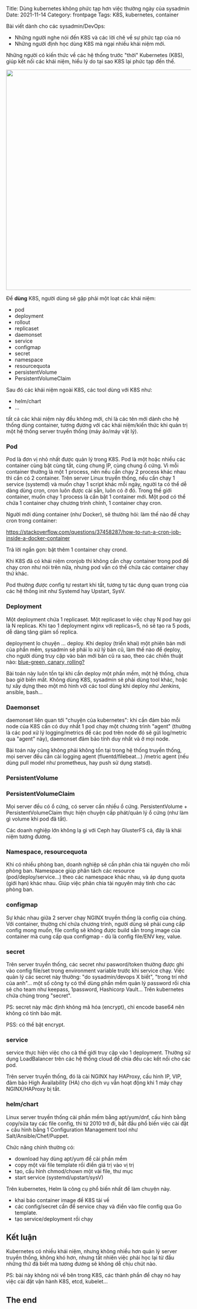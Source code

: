 Title: Dùng kubernetes không phức tạp hơn việc thường ngày của sysadmin
Date: 2021-11-14
Category: frontpage
Tags: K8S, kubernetes, container

Bài viết dành cho các sysadmin/DevOps:

- Những người nghe nói đến K8S và các lời chê về sự phức tạp của nó
- Những người định học dùng K8S mà ngại nhiều khái niệm mới.

Những người có kiến thức về các hệ thống trước "thời" Kubernetes (K8S), giúp kết nối các khái niệm, hiểu lý do tại sao K8S lại phức tạp đến thế.

<img src="https://kubernetes.io/images/wheel.svg" width=600>

Để **dùng** K8S, người dùng sẽ gặp phải một loạt các khái niệm:

- pod
- deployment
- rollout
- replicaset
- daemonset
- service
- configmap
- secret
- namespace
- resourcequota
- persistentVolume
- PersistentVolumeClaim

Sau đó các khái niệm ngoài K8S, các tool dùng với K8S như:

- helm/chart
- ...

tất cả các khái niệm này đều không mới, chỉ là các tên mới dành cho hệ thống dùng container, tương đương với các khái niệm/kiến thức khi quản trị một hệ thống server truyền thống (máy ảo/máy vật lý).

### Pod
Pod là đơn vị nhỏ nhất được quản lý trong K8S. Pod là một hoặc nhiều các container cùng bật cùng tắt, cùng chung IP, cùng chung ổ cứng. Vì mỗi container thường là một 1 process, nên nếu cần chạy 2 process khác nhau thì cần có 2 container. Trên server Linux truyền thống, nếu cần chạy 1 service (systemd) và muốn chạy 1 script khác mỗi ngày, người ta có thể dễ dàng dùng cron, cron luôn được cài sẵn, luôn có ở đó. Trong thế giới container, muốn chạy 1 process là cần bật 1 container mới. Một pod có thể chứa 1 container chạy chương trình chính, 1 container chạy cron.

Người mới dùng container (như Docker), sẽ thường hỏi: làm thế nào để chạy cron trong container:

https://stackoverflow.com/questions/37458287/how-to-run-a-cron-job-inside-a-docker-container

Trả lời ngắn gọn: bật thêm 1 container chạy crond.

Khi K8S đã có khái niệm cronjob thì không cần chạy container trong pod để chạy cron như nói trên nữa, nhưng pod vẫn có thể chứa các container chạy thứ khác.

Pod thường được config tự restart khi tắt, tương tự tác dụng quan trọng của các hệ thống init như Systemd hay Upstart, SysV.

### Deployment
Một deployment chứa 1 replicaset.
Một replicaset lo việc chạy N pod hay gọi là N replicas.
Khi tạo 1 deployment nginx với replicas=5, nó sẽ tạo ra 5 pods, dễ dàng tăng giảm số replica.

deployment lo chuyện ... deploy. Khi deploy (triển khai) một phiên bản mới của phần mềm, sysadmin sẽ phải lo xử lý bản cũ, làm thế nào để deploy, cho người dùng truy cập vào bản mới bản cũ ra sao, theo các chiến thuật nào: [blue-green, canary, rolling?](https://spinnaker.io/docs/concepts/#deployment-strategies)

Bài toán này luôn tồn tại khi cần deploy một phần mềm, một hệ thống, chưa bao giờ biến mất. Không dùng K8S, sysadmin sẽ phải dùng tool khác, hoặc tự xây dựng theo một mô hình với các tool dùng khi deploy như Jenkins, ansible, bash...

### Daemonset
daemonset liên quan tới "chuyện của kubernetes": khi cần đảm bảo mỗi node của K8S cần có duy nhất 1 pod chạy một chương trình "agent" (thường là các pod xử lý logging/metrics để các pod trên node đó sẽ gửi log/metric qua "agent" này), daemonset đảm bảo tính duy nhất và ở mọi node.

Bài toán này cũng không phải không tồn tại trong hệ thống truyền thống, mọi server đều cần cài logging agent (fluentd/filebeat...) /metric agent (nếu dùng pull model như prometheus, hay push sử dụng statsd).

### PersistentVolume
### PersistentVolumeClaim
Mọi server đều có ổ cứng, có server cần nhiều ổ cứng. PersistentVolume + PersistentVolumeClaim thực hiện chuyện cấp phát/quản lý ổ cứng (như làm gì volume khi pod đã tắt).

Các doanh nghiệp lớn không lạ gì với Ceph hay GlusterFS cả, đây là khái niệm tương đương.

### Namespace, resourcequota
Khi có nhiều phòng ban, doanh nghiệp sẽ cần phân chia tài nguyên cho mỗi phòng ban. Namespace giúp phân tách các resource (pod/deploy/service...) theo các namespace khác nhau, và áp dụng quota (giới hạn) khác nhau. Giúp việc phân chia tài nguyên máy tính cho các phòng ban.

### configmap
Sự khác nhau giữa 2 server chạy NGINX truyền thống là config của chúng. Với container, thường chỉ chứa chương trình, người dùng sẽ phải cung cấp config mong muốn, file config sẽ không được build sẵn trong image của container mà cung cấp qua configmap - dù là config file/ENV key, value.

### secret
Trên server truyền thống, các secret như pasword/token thường được ghi vào config file/set trong environment  variable trước khi service chạy. Việc quản lý các secret này thường: "do sysadmin/devops X biết", "trong trí nhớ của anh"... một số công ty có thể dùng phần mềm quản lý password rồi chia sẻ cho team như keepass, 1password, Hashicorp Vault...
Trên kubernetes chứa chúng trong "secret".

PS: secret này mặc định không mã hóa (encrypt), chỉ encode base64 nên không có tính bảo mật.

PSS: có thể bật encrypt.

### service
service thực hiện việc cho cả thế giới truy cập vào 1 deployment. Thường sử dụng LoadBalancer trên các hệ thống cloud để chia đều các kết nối cho các pod.

Trên server truyền thống, đó là cài NGINX hay HAProxy, cấu hình IP, VIP, đảm bảo High Availability (HA) cho dịch vụ vẫn hoạt động khi 1 máy chạy NGINX/HAProxy bị tắt.

### helm/chart
Linux server truyền thống cài phần mềm bằng apt/yum/dnf, cấu hình bằng copy/sửa tay các file config, thì từ 2010 trở đi, bắt đầu phổ biến việc cài đặt + cấu hình bằng 1 Configuration Management tool như Salt/Ansible/Chef/Puppet.

Chức năng chính thường có:

- download hay dùng apt/yum để cài phần mềm
- copy một vài file template rồi điền giá trị vào vị trị
- tạo, cấu hình chmod/chown một vài file, thư mục
- start service (systemd/upstart/sysV)

Trên kubernetes, Helm là công cụ phổ biến nhất để làm chuyện này.

- khai báo container image để K8S tải về
- các config/secret cần để service chạy và điền vào file config qua Go template.
- tạo service/deployment rồi chạy

## Kết luận
Kubernetes có nhiều khái niệm, nhưng không nhiều hơn quản lý server truyền thống, không khó hơn, nhưng tất nhiên việc phải học lại từ đầu những thứ đã biết mà tương đương sẽ không dễ chịu chút nào.

PS: bài này không nói về bên trong K8S, các thành phần để chạy nó hay việc cài đặt vận hành K8S, etcd, kubelet...

## The end
